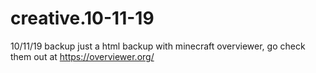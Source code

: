 # creative.10-11-19
10/11/19 backup
just a html backup with minecraft overviewer, go check them out at https://overviewer.org/
